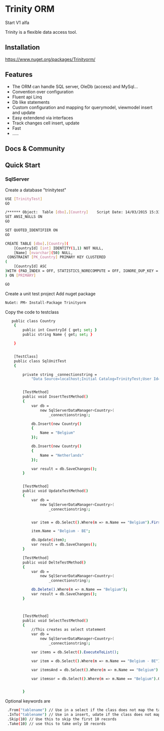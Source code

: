 # Trinity ORM
Start V1 alfa


Trinity is a flexible data access tool.


## Installation

https://www.nuget.org/packages/Trinityorm/


## Features

- The ORM can handle SQL server, OleDb (access) and MySql...
- Convention over configuration
- Fluent api Linq
- Db like statements
- Custom configuration and mapping for querymodel, viewmodel insert and update
- Easy extendend via interfaces
- Track changes cell insert, update
- Fast
- .....

## Docs & Community

## Quick Start

### SqlServer

Create a database "trinitytest"
```bash
USE [TrinityTest]
GO

/****** Object:  Table [dbo].[Country]    Script Date: 14/03/2015 15:33:35 ******/
SET ANSI_NULLS ON
GO

SET QUOTED_IDENTIFIER ON
GO

CREATE TABLE [dbo].[Country](
	[CountryId] [int] IDENTITY(1,1) NOT NULL,
	[Name] [nvarchar](50) NULL,
 CONSTRAINT [PK_Country] PRIMARY KEY CLUSTERED 
(
	[CountryId] ASC
)WITH (PAD_INDEX = OFF, STATISTICS_NORECOMPUTE = OFF, IGNORE_DUP_KEY = OFF, ALLOW_ROW_LOCKS = ON, ALLOW_PAGE_LOCKS = ON) ON [PRIMARY]
) ON [PRIMARY]

GO
```

Create a unit test project
Add nuget package
```bash  
NuGet: PM> Install-Package Trinityorm 
```
Copy the code to testclass
```bash  
   public class Country
    {
        public int CountryId { get; set; }
        public string Name { get; set; }

    }


    [TestClass]
    public class SqlUnitTest
    {

        private string _connectionstring =
            "Data Source=localhost;Initial Catalog=TrinityTest;User Id=[usernam];Password=[password]";


        [TestMethod]
        public void InsertTestMethod()
        {
            var db =
                new SqlServerDataManager<Country>(
                    _connectionstring);

            db.Insert(new Country()
            {
                Name = "Belgium"
            });

            db.Insert(new Country()
            {
                Name = "Netherlands"
            });

            var result = db.SaveChanges();
        }


        [TestMethod]
        public void UpdateTestMethod()
        {
            var db =
                new SqlServerDataManager<Country>(
                    _connectionstring);


            var item = db.Select().Where(m => m.Name == "Belgium").FirstOrDefault();

            item.Name = "Belgium - BE";

            db.Update(item);
            var result = db.SaveChanges();
        }

        [TestMethod]
        public void DelteTestMethod()
        {
            var db =
                new SqlServerDataManager<Country>(
                    _connectionstring);

            db.Delete().Where(m => m.Name == "Belgium");
            var result = db.SaveChanges();  
        }



        [TestMethod]
        public void SelectTestMethod()
        {
            //This creates as select statement 
            var db =
                new SqlServerDataManager<Country>(
                    _connectionstring);

            var items = db.Select().ExecuteToList();

            var item = db.Select().Where(m => m.Name == "Belgium - BE").FirstOrDefault();

            var itemsAnd = db.Select().Where(m => m.Name == "Belgium").And(m => m.Name == "Netherlands").OrderBy("Name").ExecuteToList();

            var itemsor = db.Select().Where(m => m.Name == "Belgium").Or(m => m.Name == "Netherlands").ExecuteToList();


        }
```

Optional keywords are
```bash  
 .From("tablename") // Use in a select if the class does not map the tablename
 .InTo("tablename") // Use in a insert, udate if the class does not map to the tablename
 .Skip(10) // Use this to skip the first 10 records
 .Take(10) // use this to take only 10 records
 
```








